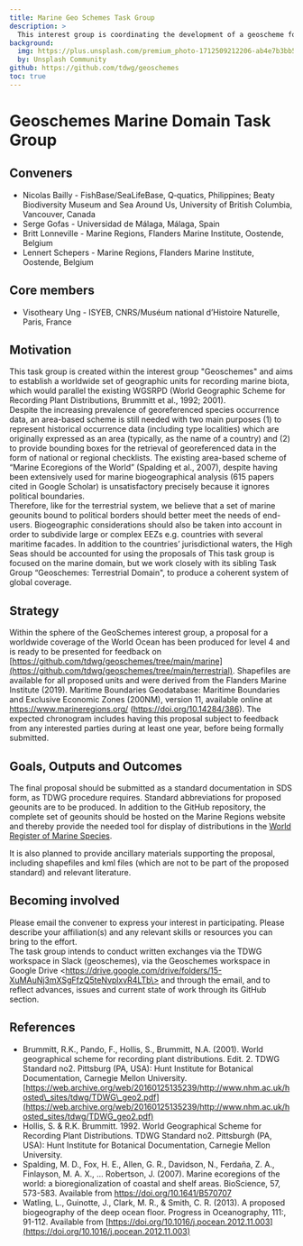 ```yaml
---
title: Marine Geo Schemes Task Group
description: >
  This interest group is coordinating the development of a geoscheme for marine regions, including standard names, abbreviations, and boundaries, that is practically useful for managing occurrence data and species distributions.
background:
  img: https://plus.unsplash.com/premium_photo-1712509212206-ab4e7b3bb593
  by: Unsplash Community
github: https://github.com/tdwg/geoschemes
toc: true
---
```


# Geoschemes Marine Domain Task Group

## Conveners

* Nicolas Bailly \- FishBase/SeaLifeBase, Q‑quatics, Philippines; Beaty Biodiversity Museum and Sea Around Us, University of British Columbia, Vancouver, Canada  
* Serge Gofas \- Universidad de Málaga, Málaga, Spain  
* Britt Lonneville \- Marine Regions, Flanders Marine Institute, Oostende, Belgium  
* Lennert Schepers \- Marine Regions, Flanders Marine Institute, Oostende, Belgium


## Core members

* Visotheary Ung \- ISYEB, CNRS/Muséum national d’Histoire Naturelle, Paris, France

## Motivation

This task group is created within the interest group "Geoschemes" and aims to establish a worldwide set of geographic units for recording marine biota, which would parallel the existing WGSRPD (World Geographic Scheme for Recording Plant Distributions, Brummitt et al., 1992; 2001).   
Despite the increasing prevalence of georeferenced species occurrence data, an area-based scheme is still needed with two main purposes (1) to represent historical occurrence data (including type localities) which are originally expressed as an area (typically, as the name of a country) and (2) to provide bounding boxes for the retrieval of georeferenced data in the form of national or regional checklists. The existing area-based scheme of “Marine Ecoregions of the World” (Spalding et al., 2007), despite having been extensively used for marine biogeographical analysis (615 papers cited in Google Scholar) is unsatisfactory precisely because it ignores political boundaries.  
Therefore, like for the terrestrial system, we believe that a set of marine geounits bound to political borders should better meet the needs of end-users. Biogeographic considerations should also be taken into account in order to subdivide large or complex EEZs e.g. countries with several maritime facades. In addition to the countries’ jurisdictional waters, the High Seas should be accounted for using the proposals of This task group is focused on the marine domain, but  we work closely with its sibling Task Group “Geoschemes: Terrestrial Domain", to produce a coherent system of global coverage.  
 

## Strategy

Within the sphere of the GeoSchemes interest group, a proposal for a worldwide coverage of the World Ocean has been produced for level 4 and is ready to be presented for feedback on [https://github.com/tdwg/geoschemes/tree/main/marine](https://github.com/tdwg/geoschemes/tree/main/terrestrial). Shapefiles are available for all proposed units and were derived from the Flanders Marine Institute (2019). Maritime Boundaries Geodatabase: Maritime Boundaries and Exclusive Economic Zones (200NM), version 11, available online at https://www.marineregions.org/  (https://doi.org/10.14284/386). The expected chronogram includes having this proposal subject to feedback from any interested parties during at least one year, before being formally submitted.   

## Goals, Outputs and Outcomes   

The final proposal should be submitted as a standard documentation in SDS form, as TDWG procedure requires. Standard abbreviations for proposed geounits are to be produced. In addition to the GitHub repository, the complete set of geounits should be hosted on the Marine Regions website and thereby provide the needed tool for display of distributions in the [World Register of Marine Species](https://www.marinespecies.org/).

It is also planned to provide ancillary materials supporting the proposal, including shapefiles and kml files (which are not to be part of the proposed standard) and relevant literature.  
 

## Becoming involved

Please email the convener to express your interest in participating. Please describe your affiliation(s) and any relevant skills or resources you can bring to the effort.   
The task group intends to conduct written exchanges via the TDWG workspace in Slack (geoschemes), via the Geoschemes workspace in Google Drive \<https://drive.google.com/drive/folders/15-XuMAuNj3mXSgFfzQ5teNvplxvR4LTb\> and through the email, and to reflect advances, issues and current state of work through its GitHub section. 

## References

* Brummitt, R.K., Pando, F., Hollis, S., Brummitt, N.A. (2001). World geographical scheme for recording plant distributions. Edit. 2\. TDWG Standard no2. Pittsburg (PA, USA): Hunt Institute for Botanical Documentation, Carnegie Mellon University. [https://web.archive.org/web/20160125135239/http://www.nhm.ac.uk/hosted\_sites/tdwg/TDWG\_geo2.pdf](https://web.archive.org/web/20160125135239/http://www.nhm.ac.uk/hosted_sites/tdwg/TDWG_geo2.pdf)  
* Hollis, S. & R.K. Brummitt. 1992\. World Geographical Scheme for Recording Plant Distributions. TDWG Standard no2. Pittsburgh (PA, USA): Hunt Institute for Botanical Documentation, Carnegie Mellon University.  
* Spalding, M. D., Fox, H. E., Allen, G. R., Davidson, N., Ferdaña, Z. A., Finlayson, M. A. X., ... Robertson, J. (2007). Marine ecoregions of the world: a bioregionalization of coastal and shelf areas. BioScience, 57, 573-583. Available from https://doi.org/10.1641/B570707  
* Watling, L., Guinotte, J., Clark, M. R., & Smith, C. R. (2013). A proposed biogeography of the deep ocean floor. Progress in Oceanography, 111:, 91-112. Available from [https://doi.org/10.1016/j.pocean.2012.11.003](https://doi.org/10.1016/j.pocean.2012.11.003)
